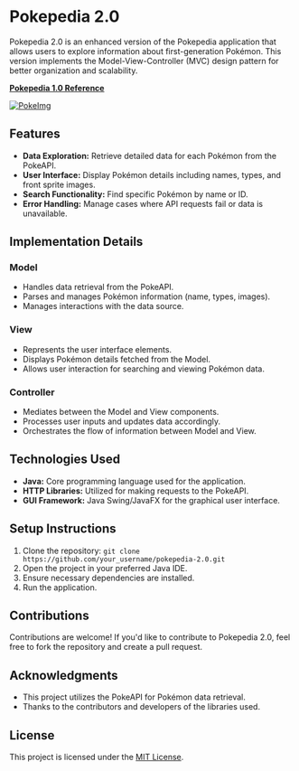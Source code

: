 # Pokepedia 2.0

Pokepedia 2.0 is an enhanced version of the Pokepedia application that allows users to explore information about first-generation Pokémon. This version implements the Model-View-Controller (MVC) design pattern for better organization and scalability.

**[Pokepedia 1.0 Reference](https://github.com/OscarNavarrolol/PokePedia-1.0.git)**

[![PokeImg](https://i.postimg.cc/k490WrtH/descargar.png)](https://postimg.cc/R3spzDd1)

## Features

- **Data Exploration:** Retrieve detailed data for each Pokémon from the PokeAPI.
- **User Interface:** Display Pokémon details including names, types, and front sprite images.
- **Search Functionality:** Find specific Pokémon by name or ID.
- **Error Handling:** Manage cases where API requests fail or data is unavailable.

## Implementation Details

### Model
- Handles data retrieval from the PokeAPI.
- Parses and manages Pokémon information (name, types, images).
- Manages interactions with the data source.

### View
- Represents the user interface elements.
- Displays Pokémon details fetched from the Model.
- Allows user interaction for searching and viewing Pokémon data.

### Controller
- Mediates between the Model and View components.
- Processes user inputs and updates data accordingly.
- Orchestrates the flow of information between Model and View.

## Technologies Used

- **Java:** Core programming language used for the application.
- **HTTP Libraries:** Utilized for making requests to the PokeAPI.
- **GUI Framework:** Java Swing/JavaFX for the graphical user interface.

## Setup Instructions

1. Clone the repository: `git clone https://github.com/your_username/pokepedia-2.0.git`
2. Open the project in your preferred Java IDE.
3. Ensure necessary dependencies are installed.
4. Run the application.

## Contributions

Contributions are welcome! If you'd like to contribute to Pokepedia 2.0, feel free to fork the repository and create a pull request.

## Acknowledgments

- This project utilizes the PokeAPI for Pokémon data retrieval.
- Thanks to the contributors and developers of the libraries used.

## License

This project is licensed under the [MIT License](LICENSE).

